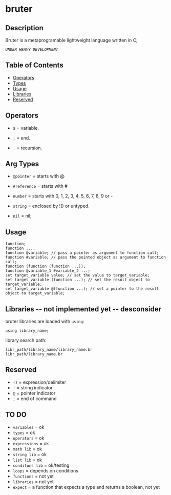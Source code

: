
# bruter

## Description


Bruter is a metaprogramable lightweight language written in C;

*`UNDER HEAVY DEVELOPMENT`*

## Table of Contents

- [Operators](#operators)
- [Types](#types)
- [Usage](#usage)
- [Libraries](#libraries)
- [Reserved](#reserved)

## Operators


- `$` = variable.

- `;` = end.

- `.` = recursion.

## Arg Types


- `@pointer` = starts with @

- `#reference` = starts with #

- `number` = starts with 0, 1, 2, 3, 4, 5, 6, 7, 8, 9 or -

- `string` = enclosed by !() or untyped.

- `nil` = nil;

## Usage

    function;
    function ...;
    function @variable; // pass a pointer as argument to function call;
    function #variable; // pass the pointed object as argument to function call;
    function (function (function ...));
    function @variable_1 #variable_2 ...;
    set target_variable value; // set the value to target_variable;
    set target_variable (function ...); // set the result object to target_variable;
    set target_variable @(function ...); // set a pointer to the result object to target_variable;

## Libraries -- not implemented yet -- desconsider

bruter libraries are loaded with `using`:

    using library_name;

library search path:

    libr_path/library_name/library_name.br
    libr_path/library_name.br

## Reserved

- `()` = expression/delimiter
- `!` = string indicator
- `@` = pointer indicator
- `;` = end of command

## TO DO

- `variables` = ok
- `types` = ok
- `operators` = ok
- `expressions` = ok
- `math lib` = ok
- `string lib` = ok
- `list lib` = ok
- `conditons lib` = ok/testing
- `loops` = depends on conditions
- `functions` = not yet
- `libraries` = not yet
- `expect` = a function that expects a type and returns a boolean, not yet